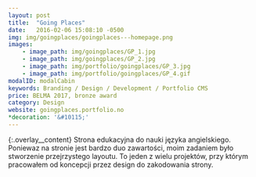 ```yaml
---
layout: post
title:  "Going Places"
date:   2016-02-06 15:08:10 -0500
img: img/goingplaces/goingplaces---homepage.png
images: 
    - image_path: img/goingplaces/GP_1.jpg
    - image_path: img/goingplaces/GP_2.jpg
    - image_path: img/portfolio/goingplaces/GP_3.jpg
    - image_path: img/portfolio/goingplaces/GP_4.gif
modalID: modalCabin
keywords: Branding / Design / Development / Portfolio CMS
price: BELMA 2017, bronze award
category: Design
website: goingplaces.portfolio.no
*decoration: '&#10115;'
---
```

{:.overlay__content}
Strona edukacyjna do nauki języka angielskiego. Poniewaz na stronie jest bardzo duo zawartości, moim zadaniem było stworzenie przejrzystego layoutu. To jeden z wielu projektów, przy którym pracowałem od koncepcji przez design do zakodowania strony.